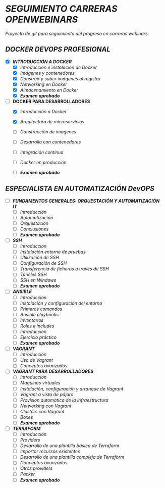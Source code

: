 # **_SEGUIMIENTO CARRERAS OPENWEBINARS_**
_Proyecto de git para seguimiento del progreso en carreras webinars._

## **_DOCKER DEVOPS PROFESIONAL_**
  - [X] **_INTRODUCCIÓN A DOCKER_**
       - [X] *Introducción e instalación de Docker*
       - [X] *Imágenes y contenedores*
       - [X] *Construir y subur imágenes al registro*
       - [X] *Networking en Docker*
       - [X] *Almacenamiento en Docker*
       - [X] *__Examen aprobado__*
       
  - [ ] **__DOCKER PARA DESARROLLADORES__**
       - [X] *Introducción a Docker*
       - [X] *Arquitectura de microservicios*
       - [ ] *Construcción de imágenes*
       - [ ] *Desarrollo con contenedores*
       - [ ] *Integración continua*
       - [ ] *Docker en producción*
       - [ ] *__Examen aprobado__*
   
   
   
   
## **_ESPECIALISTA EN AUTOMATIZACIÓN DevOPS_**
  - [ ] **_FUNDAMENTOS GENERALES: ORQUESTACIÓN Y AUTOMATIZACIÓN IT_**
       - [ ] *Introducción*
       - [ ] *Automatización*
       - [ ] *Orquestación*
       - [ ] *Conclusiones*
       - [ ] *__Examen aprobado__*
  - [ ] **_SSH_**
       - [ ] *Introducción*
       - [ ] *Instalación entorno de pruebas*
       - [ ] *Utilización de SSH*
       - [ ] *Configuración de SSH*
       - [ ] *Transferencia de ficheros a través de SSH*
       - [ ] *Túneles SSH*
       - [ ] *SSH en Windows*
       - [ ] *__Examen aprobado__*
  - [ ] **_ANSIBLE_**
       - [ ] *Introducción*
       - [ ] *Instalación y configuración del entorno*
       - [ ] *Primeros comandos*
       - [ ] *Ansible playbooks*
       - [ ] *Inventarios*
       - [ ] *Roles e includes*
       - [ ] *Introducción*
       - [ ] *Ejercicio práctico*
       - [ ] *__Examen aprobado__*
  - [ ] **_VAGRANT_**
       - [ ] *Introducción*
       - [ ] *Uso de Vagrant*
       - [ ] *Conceptos avanzados*
  - [ ] **_VAGRANT PARA DESARROLLADORES_**
       - [ ] *Introducción*
       - [ ] *Maquinas virtuales*
       - [ ] *Instalación, configuración y arranque de Vagrant*
       - [ ] *Vagrant a vista de pájaro*
       - [ ] *Provisión automática de la infraestructura*
       - [ ] *Networking con Vagrant*
       - [ ] *Clusters con Vagrant*
       - [ ] *Boxes*
       - [ ] *__Examen aprobado__*
  - [ ] **_TERRAFORM_**
       - [ ] *Introducción*
       - [ ] *Providers*
       - [ ] *Desarrollo de una plantilla básica de Terraform*
       - [ ] *Importar recursos existentes*
       - [ ] *Desarrollo de una plantilla compleja de Terraform*
       - [ ] *Conceptos avanzados*
       - [ ] *Otros providers*
       - [ ] *Packer*
       - [ ] *__Examen aprobado__*

